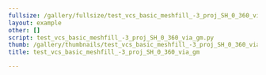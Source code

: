 ```yaml
---
fullsize: /gallery/fullsize/test_vcs_basic_meshfill_-3_proj_SH_0_360_via_gm.png
layout: example
other: []
script: test_vcs_basic_meshfill_-3_proj_SH_0_360_via_gm.py
thumb: /gallery/thumbnails/test_vcs_basic_meshfill_-3_proj_SH_0_360_via_gm.png
title: test_vcs_basic_meshfill_-3_proj_SH_0_360_via_gm

---
```

